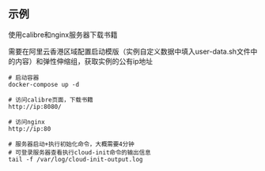 ## 示例
使用calibre和nginx服务器下载书籍

需要在阿里云香港区域配置启动模版（实例自定义数据中填入user-data.sh文件中的内容）和弹性伸缩组，获取实例的公有ip地址

```shell
# 启动容器
docker-compose up -d

# 访问calibre页面，下载书籍
http://ip:8080/

# 访问nginx
http://ip:80

# 服务器启动+执行初始化命令，大概需要4分钟
# 可登录服务器查看执行cloud-init命令的输出信息
tail -f /var/log/cloud-init-output.log
```

